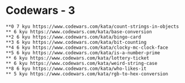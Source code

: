 # Codewars - 3

    **0 7 kyu https://www.codewars.com/kata/count-strings-in-objects
    ** 6 kyu https://www.codewars.com/kata/base-conversion
    **2 6 kyu https://www.codewars.com/kata/bingo-card
    **3 6 kyu https://www.codewars.com/kata/bit-counting
    **4 6 kyu https://www.codewars.com/kata/clocky-mc-clock-face
    **5 6 kyu https://www.codewars.com/kata/is-a-number-prime
    ** 6 kyu https://www.codewars.com/kata/lottery-ticket
    ** 6 kyu https://www.codewars.com/kata/weird-string-case
    **8 6 kyu https://www.codewars.com/kata/who-likes-it
    ** 5 kyu https://www.codewars.com/kata/rgb-to-hex-conversion
